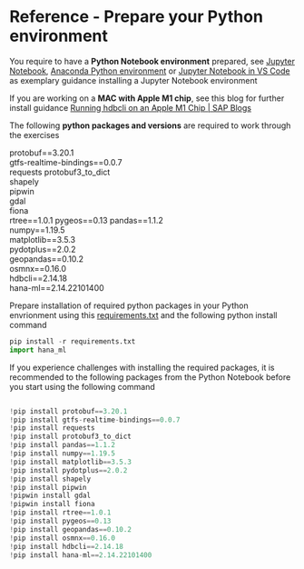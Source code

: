 # Reference - Prepare your Python environment <a name="appA-sub1"></a>

You require to have a __Python Notebook environment__ prepared, see [Jupyter Notebook](https://jupyter.org/install), [Anaconda Python environment](https://www.anaconda.com/products/distribution) or [Jupyter Notebook in VS Code](https://code.visualstudio.com/docs/datascience/jupyter-notebooks) as exemplary guidance installing a Jupyter Notebook environment

If you are working on a __MAC with Apple M1 chip__, see this blog for further install guidance [Running hdbcli on an Apple M1 Chip | SAP Blogs](https://blogs.sap.com/2022/04/25/running-hdbcli-on-an-apple-m1-chip/)

The following __python packages and versions__ are required to work through the exercises  

protobuf==3.20.1  
gtfs-realtime-bindings==0.0.7  
requests
protobuf3_to_dict  
shapely  
pipwin  
gdal  
fiona  
rtree==1.0.1
pygeos==0.13
pandas==1.1.2  
numpy==1.19.5  
matplotlib==3.5.3  
pydotplus==2.0.2  
geopandas==0.10.2  
osmnx==0.16.0  
hdbcli==2.14.18  
hana-ml==2.14.22101400

Prepare installation of required python packages in your Python envrionment using this [requirements.txt](https://github.com/SAP-samples/teched2022-DA180/blob/main/exercises/ex9_appendix/requirements.txt) and the following python install command
````Python
pip install -r requirements.txt
import hana_ml

````
If you experience challenges with installing the required packages, it is recommended to the following packages from the Python Notebook before you start using the following command 
````Python

!pip install protobuf==3.20.1
!pip install gtfs-realtime-bindings==0.0.7
!pip install requests
!pip install protobuf3_to_dict
!pip install pandas==1.1.2
!pip install numpy==1.19.5
!pip install matplotlib==3.5.3
!pip install pydotplus==2.0.2
!pip install shapely  
!pip install pipwin  
!pipwin install gdal  
!pipwin install fiona  
!pip install rtree==1.0.1
!pip install pygeos==0.13
!pip install geopandas==0.10.2
!pip install osmnx==0.16.0
!pip install hdbcli==2.14.18
!pip install hana-ml==2.14.22101400


````

